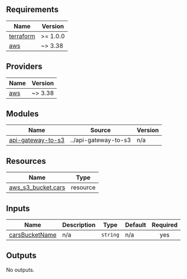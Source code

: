<!-- BEGIN_TF_DOCS -->
## Requirements

| Name | Version |
|------|---------|
| <a name="requirement_terraform"></a> [terraform](#requirement\_terraform) | >= 1.0.0 |
| <a name="requirement_aws"></a> [aws](#requirement\_aws) | ~> 3.38 |

## Providers

| Name | Version |
|------|---------|
| <a name="provider_aws"></a> [aws](#provider\_aws) | ~> 3.38 |

## Modules

| Name | Source | Version |
|------|--------|---------|
| <a name="module_api-gateway-to-s3"></a> [api-gateway-to-s3](#module\_api-gateway-to-s3) | ../api-gateway-to-s3 | n/a |

## Resources

| Name | Type |
|------|------|
| [aws_s3_bucket.cars](https://registry.terraform.io/providers/hashicorp/aws/latest/docs/resources/s3_bucket) | resource |

## Inputs

| Name | Description | Type | Default | Required |
|------|-------------|------|---------|:--------:|
| <a name="input_carsBucketName"></a> [carsBucketName](#input\_carsBucketName) | n/a | `string` | n/a | yes |

## Outputs

No outputs.
<!-- END_TF_DOCS -->